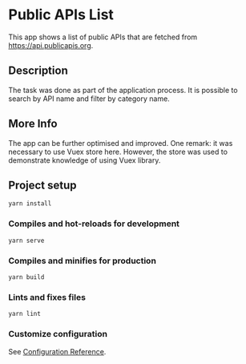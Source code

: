 # Public APIs List

This app shows a list of public APIs that are fetched from https://api.publicapis.org.

## Description
The task was done as part of the application process. 
It is possible to search by API name and filter by category name. 

## More Info
The app can be further optimised and improved.  One remark: it was necessary to use Vuex store here.
However, the store was used to demonstrate knowledge of using Vuex library.

## Project setup
```
yarn install
```

### Compiles and hot-reloads for development
```
yarn serve
```

### Compiles and minifies for production
```
yarn build
```

### Lints and fixes files
```
yarn lint
```

### Customize configuration
See [Configuration Reference](https://cli.vuejs.org/config/).

